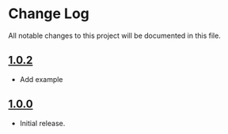 # Change Log
All notable changes to this project will be documented in this file.

## [1.0.2](https://github.com/ouraigua/JOCircularSlider/releases/tag/1.0.2)

* Add example
 

## [1.0.0](https://github.com/ouraigua/JOCircularSlider/releases/tag/1.0.0)

* Initial release.
